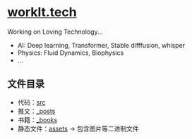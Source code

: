 # [worklt.tech](https://worklt.tech/)

Working on Loving Technology...
- AI: Deep learning, Transformer, Stable difffusion, whisper
- Physics: Fluid Dynamics, Biophysics
- ...


## 文件目录
- 代码：[src](src)
- 推文：[_posts](_posts)
- 书籍：[_books](_books)
- 静态文件：[assets](assets) -> 包含图片等二进制文件

